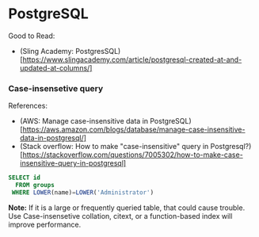 # PostgreSQL

Good to Read:

- (Sling Academy: PostgresSQL)[https://www.slingacademy.com/article/postgresql-created-at-and-updated-at-columns/]

### Case-insensetive query

References:

- (AWS: Manage case-insensitive data in PostgreSQL)[https://aws.amazon.com/blogs/database/manage-case-insensitive-data-in-postgresql/]
- (Stack overflow: How to make "case-insensitive" query in Postgresql?)[https://stackoverflow.com/questions/7005302/how-to-make-case-insensitive-query-in-postgresql]

```sql
SELECT id
  FROM groups
 WHERE LOWER(name)=LOWER('Administrator')
```

**Note:** If it is a large or frequently queried table, that could cause trouble. Use Case-insensetive collation, citext, or a function-based index will improve performance.
